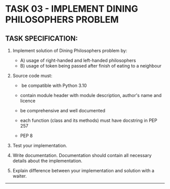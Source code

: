 # TASK 03 - IMPLEMENT DINING PHILOSOPHERS PROBLEM

## TASK SPECIFICATION:

1. Implement solution of Dining Philosophers problem by:
    - A) usage of right-handed and left-handed philosophers
    - B) usage of token being passed after finish of eating to a neighbour
2. Source code must:   
  
   -  be compatible with Python 3.10

   - contain module header with module description, author's name and licence
    
   - be comprehensive and well documented
    
   - each function (class and its methods) must have docstring in PEP 257
    
   - PEP 8
2. Test your implementation.
3. Write documentation. Documentation should contain all necessary details about the implementation. 
4. Explain difference between your implementation and solution with a waiter.
---
